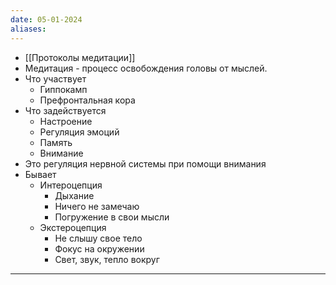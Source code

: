 ```yaml
---
date: 05-01-2024
aliases:
---
```

- [[Протоколы медитации]]
- Медитация - процесс освобождения головы от мыслей.
- Что участвует
	- Гиппокамп
	- Префронтальная кора
- Что задействуется
	- Настроение
	- Регуляция эмоций
	- Память
	- Внимание
- Это регуляция нервной системы при помощи внимания
- Бывает
	- Интероцепция
		- Дыхание
		- Ничего не замечаю
		- Погружение в свои мысли
	- Экстероцепция
		- Не слышу свое тело
		- Фокус на окружении
		- Свет, звук, тепло вокруг

---

